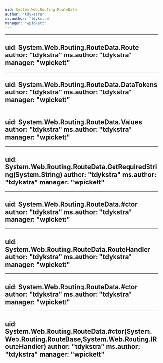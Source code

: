 ```yaml
---
uid: System.Web.Routing.RouteData
author: "tdykstra"
ms.author: "tdykstra"
manager: "wpickett"
---
```


---
uid: System.Web.Routing.RouteData.Route
author: "tdykstra"
ms.author: "tdykstra"
manager: "wpickett"
---

---
uid: System.Web.Routing.RouteData.DataTokens
author: "tdykstra"
ms.author: "tdykstra"
manager: "wpickett"
---

---
uid: System.Web.Routing.RouteData.Values
author: "tdykstra"
ms.author: "tdykstra"
manager: "wpickett"
---

---
uid: System.Web.Routing.RouteData.GetRequiredString(System.String)
author: "tdykstra"
ms.author: "tdykstra"
manager: "wpickett"
---

---
uid: System.Web.Routing.RouteData.#ctor
author: "tdykstra"
ms.author: "tdykstra"
manager: "wpickett"
---

---
uid: System.Web.Routing.RouteData.RouteHandler
author: "tdykstra"
ms.author: "tdykstra"
manager: "wpickett"
---

---
uid: System.Web.Routing.RouteData.#ctor
author: "tdykstra"
ms.author: "tdykstra"
manager: "wpickett"
---

---
uid: System.Web.Routing.RouteData.#ctor(System.Web.Routing.RouteBase,System.Web.Routing.IRouteHandler)
author: "tdykstra"
ms.author: "tdykstra"
manager: "wpickett"
---

